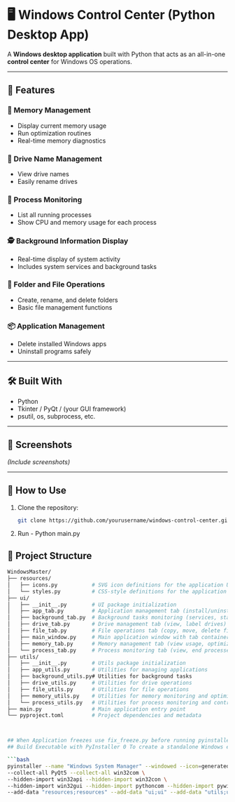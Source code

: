 # 🖥️ Windows Control Center (Python Desktop App)

A **Windows desktop application** built with Python that acts as an all-in-one **control center** for Windows OS operations.

---

## 🚀 Features

### 🧠 Memory Management
- Display current memory usage
- Run optimization routines
- Real-time memory diagnostics

### 💾 Drive Name Management
- View drive names
- Easily rename drives

### 🧩 Process Monitoring
- List all running processes
- Show CPU and memory usage for each process

### 🕵️ Background Information Display
- Real-time display of system activity
- Includes system services and background tasks

### 📁 Folder and File Operations
- Create, rename, and delete folders
- Basic file management functions

### 📦 Application Management
- Delete installed Windows apps
- Uninstall programs safely

---

## 🛠️ Built With

- Python
- Tkinter / PyQt / (your GUI framework)
- psutil, os, subprocess, etc.

---

## 📸 Screenshots

*(Include screenshots)*

---

## 📂 How to Use

1. Clone the repository:
   ```bash
   git clone https://github.com/yourusername/windows-control-center.git

2. Run - Python main.py


## 📂 Project Structure

```bash
WindowsMaster/
├── resources/
│   ├── icons.py           # SVG icon definitions for the application UI
│   └── styles.py          # CSS-style definitions for the application UI
├── ui/
│   ├── __init__.py        # UI package initialization
│   ├── app_tab.py         # Application management tab (install/uninstall apps)
│   ├── background_tab.py  # Background tasks monitoring (services, startup items)
│   ├── drive_tab.py       # Drive management tab (view, label drives)
│   ├── file_tab.py        # File operations tab (copy, move, delete files)
│   ├── main_window.py     # Main application window with tab container
│   ├── memory_tab.py      # Memory management tab (view usage, optimize)
│   └── process_tab.py     # Process monitoring tab (view, end processes)
├── utils/
│   ├── __init__.py        # Utils package initialization
│   ├── app_utils.py       # Utilities for managing applications
│   ├── background_utils.py# Utilities for background tasks
│   ├── drive_utils.py     # Utilities for drive operations
│   ├── file_utils.py      # Utilities for file operations
│   ├── memory_utils.py    # Utilities for memory monitoring and optimization
│   └── process_utils.py   # Utilities for process monitoring and control
├── main.py                # Main application entry point
└── pyproject.toml         # Project dependencies and metadata



## When Application freezes use fix_freeze.py before running pyinstaller command below 
## Build Executable with PyInstaller 0 To create a standalone Windows executable for **Windows System Manager**, use the following command:

```bash
pyinstaller --name "Windows System Manager" --windowed --icon=generated-icon.png \
--collect-all PyQt5 --collect-all win32com \
--hidden-import win32api --hidden-import win32con \
--hidden-import win32gui --hidden-import pythoncom --hidden-import pywintypes \
--add-data "resources;resources" --add-data "ui;ui" --add-data "utils;utils" main.py
